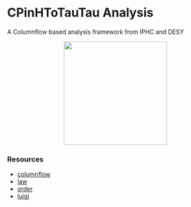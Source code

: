# CPinHToTauTau Analysis

A Columnflow based analysis framework from IPHC and DESY

<!-- marker-before-logo -->

<p align="center">
  <img src="https://media.githubusercontent.com/media/gsaha009/CPinHToTauTau/main/assets/logo.png" width="240" />
</p>

<!-- marker-after-logo -->

### Resources

- [columnflow](https://github.com/columnflow/columnflow/tree/master)
- [law](https://github.com/riga/law)
- [order](https://github.com/riga/order)
- [luigi](https://github.com/spotify/luigi)
